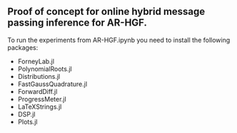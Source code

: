 ## Proof of concept for online hybrid message passing inference for AR-HGF.
To run the experiments from AR-HGF.ipynb you need to install the following packages:
- ForneyLab.jl
- PolynomialRoots.jl
- Distributions.jl
- FastGaussQuadrature.jl
- ForwardDiff.jl
- ProgressMeter.jl
- LaTeXStrings.jl
- DSP.jl
- Plots.jl
